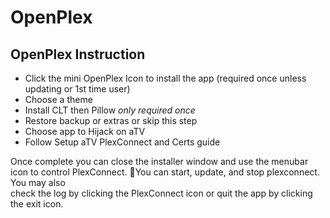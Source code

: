 OpenPlex
========

## OpenPlex Instruction

- Click the mini OpenPlex Icon to install the app
   (required once unless updating or 1st time user)
- Choose a theme
- Install CLT then Pillow *only required once*        
- Restore backup or extras or skip this step 
- Choose app to Hijack on aTV
- Follow Setup aTV PlexConnect and Certs guide

Once complete you can close the installer window and
use the menubar icon to control PlexConnect. You
can start, update, and stop plexconnect. You may also        
check the log by clicking the PlexConnect icon or quit
the app by clicking the exit icon.
